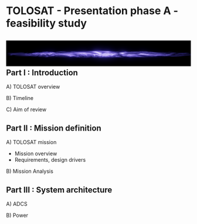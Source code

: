 TOLOSAT - Presentation phase A - feasibility study
==================================================
![ray0003](/assets/ray0003.png)
Part I : Introduction
---------------------

A) TOLOSAT overview

B) Timeline

C) Aim of review

Part II : Mission definition
----------------------------------------

A) TOLOSAT mission

  - Mission overview
  - Requirements, design drivers



B) Mission Analysis


Part III : System architecture
------------------------------

A) ADCS


B) Power
